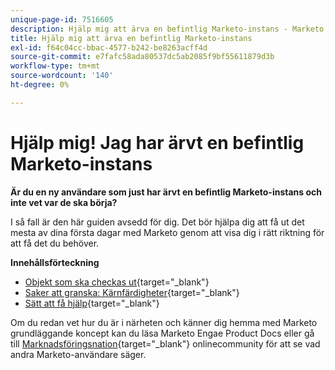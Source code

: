 ```yaml
---
unique-page-id: 7516605
description: Hjälp mig att ärva en befintlig Marketo-instans - Marketo Docs - Produktdokumentation
title: Hjälp mig att ärva en befintlig Marketo-instans
exl-id: f64c04cc-bbac-4577-b242-be8263acff4d
source-git-commit: e7fafc58ada80537dc5ab2085f9bf55611879d3b
workflow-type: tm+mt
source-wordcount: '140'
ht-degree: 0%

---
```


# Hjälp mig! Jag har ärvt en befintlig Marketo-instans

**Är du en ny användare som just har ärvt en befintlig Marketo-instans och inte vet var de ska börja?**

I så fall är den här guiden avsedd för dig. Det bör hjälpa dig att få ut det mesta av dina första dagar med Marketo genom att visa dig i rätt riktning för att få det du behöver.

**Innehållsförteckning**

* [Objekt som ska checkas ut](/help/marketo/getting-started/inheriting-a-marketo-instance/items-to-check-off.md){target=&quot;_blank&quot;}
* [Saker att granska: Kärnfärdigheter](/help/marketo/getting-started/inheriting-a-marketo-instance/things-to-review-core-skills.md){target=&quot;_blank&quot;}
* [Sätt att få hjälp](/help/marketo/getting-started/inheriting-a-marketo-instance/ways-to-get-help.md){target=&quot;_blank&quot;}

Om du redan vet hur du är i närheten och känner dig hemma med Marketo grundläggande koncept kan du läsa Marketo Engae Product Docs eller gå till [Marknadsföringsnation](https://nation.marketo.com/){target=&quot;_blank&quot;} onlinecommunity för att se vad andra Marketo-användare säger.
